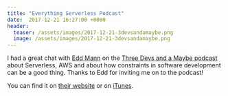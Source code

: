 ```yaml
---
title: "Everything Serverless Podcast"
date:  2017-12-21 16:27:00 +0000
header:
  teaser: /assets/images/2017-12-21-3devsandamaybe.png
  image: /assets/images/2017-12-21-3devsandamaybe.png
---
```


I had a great chat with [Edd Mann][eddmann] on the [Three Devs and a Maybe
podcast][podcast] about Serverless, AWS and about how constraints in software
development can be a good thing.  Thanks to Edd for inviting me on to the
podcast!

You can find it on [their website][episode] or on [iTunes][itunes].

[eddmann]: https://twitter.com/edd_mann
[podcast]: http://threedevsandamaybe.com/
[episode]: http://threedevsandamaybe.com/everything-serverless-with-andy-raines/
[itunes]: https://itunes.apple.com/gb/podcast/three-devs-maybe-introduction/id729464185
